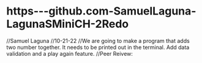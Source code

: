 # https---github.com-SamuelLaguna-LagunaSMiniCH-2Redo
//Samuel Laguna
//10-21-22
//We are going to make a program that adds two number together. It needs to be printed out in the terminal. Add data validation and a play again feature.
//Peer Reivew:
